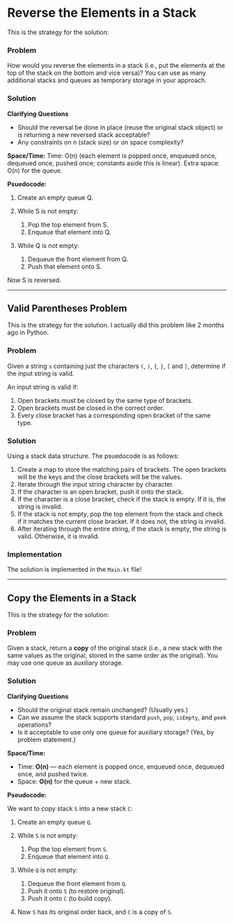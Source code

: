 # Reverse the Elements in a Stack

This is the strategy for the solution:

### Problem
How would you reverse the elements in a stack (i.e., put the elements at the top of the stack on the bottom and vice 
versa)? You can use as many additional stacks and queues as temporary storage in your approach.

### Solution

**Clarifying Questions**
- Should the reversal be done in place (reuse the original stack object) or is returning a new reversed stack acceptable?
- Any constraints on n (stack size) or on space complexity?

**Space/Time:**
Time: O(n) (each element is popped once, enqueued once, dequeued once, pushed once; constants aside this is linear).
Extra space: O(n) for the queue.

**Psuedocode:**

1. Create an empty queue Q.

2. While S is not empty:
   1. Pop the top element from S.
   2. Enqueue that element into Q.

3. While Q is not empty:
   1. Dequeue the front element from Q.
   2. Push that element onto S.

Now S is reversed.

---

## Valid Parentheses Problem

This is the strategy for the solution. I actually did this problem like 2 months ago in Python.

### Problem

Given a string `s` containing just the characters `(`, `)`, `{`, `}`, `[` and `]`, determine if the input string is valid.

An input string is valid if:

1.  Open brackets must be closed by the same type of brackets.
2.  Open brackets must be closed in the correct order.
3.  Every close bracket has a corresponding open bracket of the same type.

### Solution

Using a stack data structure. The psuedocode is as follows:

1.  Create a map to store the matching pairs of brackets. The open brackets will be the keys and the close brackets will be the values.
2.  Iterate through the input string character by character.
3.  If the character is an open bracket, push it onto the stack.
4.  If the character is a close bracket, check if the stack is empty. If it is, the string is invalid.
5.  If the stack is not empty, pop the top element from the stack and check if it matches the current close bracket. If it does not, the string is invalid.
6.  After iterating through the entire string, if the stack is empty, the string is valid. Otherwise, it is invalid.

### Implementation

The solution is implemented in the `Main.kt` file!

---

## Copy the Elements in a Stack

This is the strategy for the solution:

### Problem

Given a stack, return a **copy** of the original stack (i.e., a new stack with the same values as the original, stored in the same order as the original). You may use one queue as auxiliary storage.

### Solution

**Clarifying Questions**

- Should the original stack remain unchanged? (Usually yes.)
- Can we assume the stack supports standard `push`, `pop`, `isEmpty`, and `peek` operations?
- Is it acceptable to use only one queue for auxiliary storage? (Yes, by problem statement.)

**Space/Time:**

- Time: **O(n)** — each element is popped once, enqueued once, dequeued once, and pushed twice.
- Space: **O(n)** for the queue + new stack.

**Pseudocode:**

We want to copy stack `S` into a new stack `C`:

1. Create an empty queue `Q`.

2. While `S` is not empty:
   1. Pop the top element from `S`. 
   2. Enqueue that element into `Q`.

3. While `Q` is not empty:
   1. Dequeue the front element from `Q`.
   2. Push it onto `S` (to restore original). 
   3. Push it onto `C` (to build copy).

4. Now `S` has its original order back, and `C` is a copy of `S`.